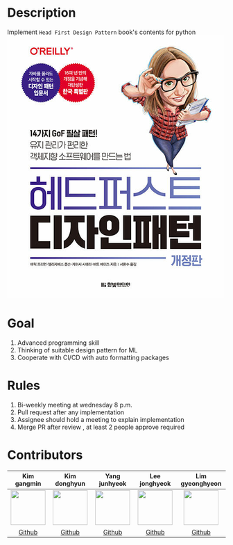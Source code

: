 # Description
Implement `Head First Design Pattern` book's contents for python
![img](assets/head_first_img.jpeg)

# Goal
1. Advanced programming skill
2. Thinking of suitable design pattern for ML
3. Cooperate with CI/CD with auto formatting packages

# Rules
1. Bi-weekly meeting at wednesday 8 p.m.
2. Pull request after any implementation
3. Assignee should hold a meeting to explain implementation
4. Merge PR after review , at least 2 people approve required

# Contributors
Kim gangmin|Kim donghyun|Yang junhyeok|Lee jonghyeok|Lim gyeonghyeon|
:-:|:-:|:-:|:-:|:-:
<img src='https://user-images.githubusercontent.com/76195885/147217034-9a262d4e-d80a-4d57-a9b9-fb25157e77c9.jpeg' height=80 width=80px></img>|<img src='https://avatars.githubusercontent.com/u/65523228?s=400&u=997d5c63c4c02ce2d535b272567af30b9050df25&v=4' height=80 width=80px></img>|<img src='https://user-images.githubusercontent.com/76195885/147216867-4ffcb585-9740-48c2-838a-f1eeb3908d65.jpeg' height=80 width=80px></img>|<img src='https://user-images.githubusercontent.com/76195885/147216683-59af4388-43c9-4f9a-ad23-6384233a94f3.JPG' height=80 width=80px></img>|<img src='https://user-images.githubusercontent.com/76195885/147216609-0fcfe0f8-a5a9-4047-8344-6cce845bc6bd.jpeg' height=80 width=80px></img>
[Github](https://github.com/Gangsss)|[Github](https://github.com/Kimdongui)|[Github](https://github.com/surfing2003)|[Github](https://github.com/jonhyuk0922)|[Github](https://github.com/KyungHyunLim)